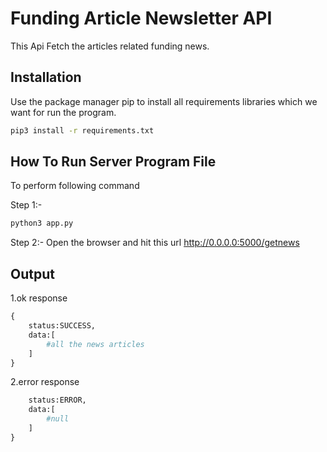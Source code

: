 # Funding Article Newsletter API
This Api Fetch the articles related funding news.

## Installation
Use the package manager pip to install all requirements libraries which we want for run the program.

```bash
pip3 install -r requirements.txt
```

## How To Run Server Program File
To perform following command

Step 1:-
```bash
python3 app.py
```
Step 2:-
Open the browser and hit this url http://0.0.0.0:5000/getnews

## Output
1.ok response
```python
{
    status:SUCCESS,
    data:[
        #all the news articles
    ]
}
```
2.error response
```python
    status:ERROR,
    data:[
        #null
    ]
}
```
